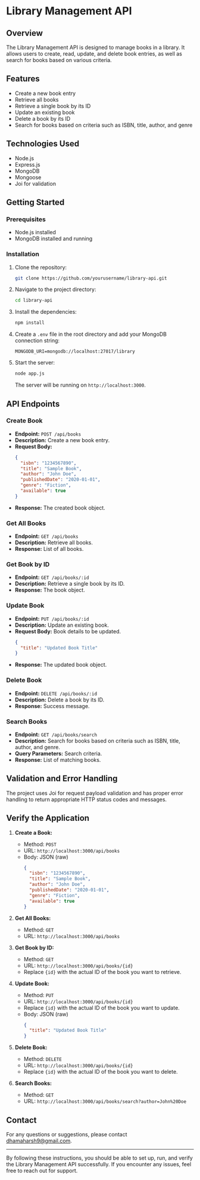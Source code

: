 # Library Management API

## Overview
The Library Management API is designed to manage books in a library. It allows users to create, read, update, and delete book entries, as well as search for books based on various criteria.

## Features
- Create a new book entry
- Retrieve all books
- Retrieve a single book by its ID
- Update an existing book
- Delete a book by its ID
- Search for books based on criteria such as ISBN, title, author, and genre

## Technologies Used
- Node.js
- Express.js
- MongoDB
- Mongoose
- Joi for validation

## Getting Started

### Prerequisites
- Node.js installed
- MongoDB installed and running

### Installation
1. Clone the repository:
   ```sh
   git clone https://github.com/yourusername/library-api.git
   ```
2. Navigate to the project directory:
   ```sh
   cd library-api
   ```
3. Install the dependencies:
   ```sh
   npm install
   ```
4. Create a `.env` file in the root directory and add your MongoDB connection string:
   ```
   MONGODB_URI=mongodb://localhost:27017/library
   ```
5. Start the server:
   ```sh
   node app.js
   ```
   The server will be running on `http://localhost:3000`.

## API Endpoints

### Create Book
- **Endpoint:** `POST /api/books`
- **Description:** Create a new book entry.
- **Request Body:**
  ```json
  {
    "isbn": "1234567890",
    "title": "Sample Book",
    "author": "John Doe",
    "publishedDate": "2020-01-01",
    "genre": "Fiction",
    "available": true
  }
  ```
- **Response:** The created book object.

### Get All Books
- **Endpoint:** `GET /api/books`
- **Description:** Retrieve all books.
- **Response:** List of all books.

### Get Book by ID
- **Endpoint:** `GET /api/books/:id`
- **Description:** Retrieve a single book by its ID.
- **Response:** The book object.

### Update Book
- **Endpoint:** `PUT /api/books/:id`
- **Description:** Update an existing book.
- **Request Body:** Book details to be updated.
  ```json
  {
    "title": "Updated Book Title"
  }
  ```
- **Response:** The updated book object.

### Delete Book
- **Endpoint:** `DELETE /api/books/:id`
- **Description:** Delete a book by its ID.
- **Response:** Success message.

### Search Books
- **Endpoint:** `GET /api/books/search`
- **Description:** Search for books based on criteria such as ISBN, title, author, and genre.
- **Query Parameters:** Search criteria.
- **Response:** List of matching books.

## Validation and Error Handling
The project uses Joi for request payload validation and has proper error handling to return appropriate HTTP status codes and messages.

## Verify the Application
1. **Create a Book:**
   - Method: `POST`
   - URL: `http://localhost:3000/api/books`
   - Body: JSON (raw)
     ```json
     {
       "isbn": "1234567890",
       "title": "Sample Book",
       "author": "John Doe",
       "publishedDate": "2020-01-01",
       "genre": "Fiction",
       "available": true
     }
     ```

2. **Get All Books:**
   - Method: `GET`
   - URL: `http://localhost:3000/api/books`

3. **Get Book by ID:**
   - Method: `GET`
   - URL: `http://localhost:3000/api/books/{id}`
   - Replace `{id}` with the actual ID of the book you want to retrieve.

4. **Update Book:**
   - Method: `PUT`
   - URL: `http://localhost:3000/api/books/{id}`
   - Replace `{id}` with the actual ID of the book you want to update.
   - Body: JSON (raw)
     ```json
     {
       "title": "Updated Book Title"
     }
     ```

5. **Delete Book:**
   - Method: `DELETE`
   - URL: `http://localhost:3000/api/books/{id}`
   - Replace `{id}` with the actual ID of the book you want to delete.

6. **Search Books:**
   - Method: `GET`
   - URL: `http://localhost:3000/api/books/search?author=John%20Doe`

## Contact
For any questions or suggestions, please contact dhamaharsh9@gmail.com.

---

By following these instructions, you should be able to set up, run, and verify the Library Management API successfully. If you encounter any issues, feel free to reach out for support.
